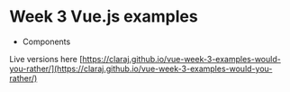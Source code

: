 # Week 3 Vue.js examples 

* Components 

Live versions here [https://claraj.github.io/vue-week-3-examples-would-you-rather/](https://claraj.github.io/vue-week-3-examples-would-you-rather/)
